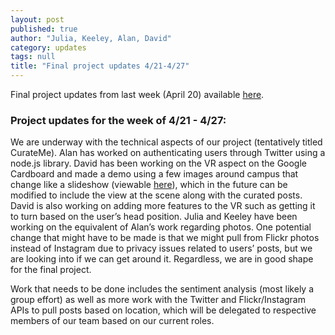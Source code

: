 ```yaml
---
layout: post
published: true
author: "Julia, Keeley, Alan, David"
category: updates
tags: null
title: "Final project updates 4/21-4/27"
---
```

Final project updates from last week (April 20) available [here](https://docs.google.com/presentation/d/1SAMy7KEYdh3ZqmKD2PCcF8QINjm9OAnUfi5pgJRk3vg/edit?usp=sharing).

### Project updates for the week of 4/21 - 4/27:
We are underway with the technical aspects of our project (tentatively titled CurateMe).
Alan has worked on authenticating users through Twitter using a node.js library. David has been working on the VR aspect on the Google Cardboard and made a demo using a few images around campus that change like a slideshow (viewable [here](http://dmayo2.scripts.mit.edu/curateme/three.js-master/examples/curateme.html)), which in the future can be modified to include the view at the scene along with the curated posts. David is also working on adding more features to the VR such as getting it to turn based on the user’s head position. Julia and Keeley have been working on the equivalent of Alan’s work regarding photos. One potential change that might have to be made is that we might pull from Flickr photos instead of Instagram due to privacy issues related to users’ posts, but we are looking into if we can get around it. Regardless, we are in good shape for the final project.

Work that needs to be done includes the sentiment analysis (most likely a group effort) as well as more work with the Twitter and Flickr/Instagram APIs to pull posts based on location, which will be delegated to respective members of our team based on our current roles.